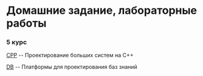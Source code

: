 # Домашние задание, лабораторные работы

### 5 курс

[CPP](CPP) -- Проектирование больших систем на С++

[DB](DB) -- Платформы для проектирования баз знаний
